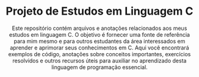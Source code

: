 <h1 align="center">Projeto de Estudos em Linguagem C</h1>

<p align="center">Este repositório contém arquivos e anotações relacionados aos meus estudos em linguagem C. 
  O objetivo é fornecer uma fonte de referência para mim mesmo e para outros estudantes da área interessados em aprender e aprimorar seus conhecimentos em C. 
  Aqui você encontrará exemplos de código, anotações sobre conceitos importantes, exercícios resolvidos e outros recursos úteis para auxiliar no aprendizado desta linguagem de programação essencial.</p>


